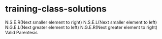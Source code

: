 # training-class-solutions
N.S.E.R(Next smaller element to right)
N.S.E.L(Next smaller element to left)
N.G.E.L(Next greater element to left)
N.G.E.R(Next greater element to right)
Valid Parentesis
